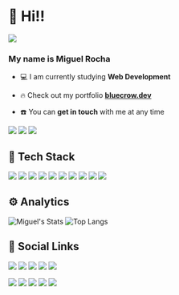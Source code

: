 # 🖖 Hi!!

![](https://komarev.com/ghpvc/?username=mmroch4&color=blue&style=for-the-badge)

### My name is Miguel Rocha

-  💻 I am currently studying **Web Development**

-  🔥 Check out my portfolio **[bluecrow.dev](https://www.bluecrow.dev/)**

-  ☎️ You can **get in touch** with me at any time

[![](https://img.shields.io/badge/Buy_Me_A_Coffee-FFDD00?style=for-the-badge&logo=buy-me-a-coffee&logoColor=black)](https://www.buymeacoffee.com/miguelrocha)
[![](https://img.shields.io/badge/PayPal-00457C?style=for-the-badge&logo=paypal&logoColor=white)](mmrocha2112@gmail.com)
[![](https://img.shields.io/badge/fiverr-1DBF73?style=for-the-badge&logo=fiverr&logoColor=white)](https://www.fiverr.com/miguelrocha164)

## 🔧 Tech Stack

![](https://img.shields.io/badge/HTML5-E34F26?style=for-the-badge&logo=html5&logoColor=white)
![](https://img.shields.io/badge/CSS3-1572B6?style=for-the-badge&logo=css3&logoColor=white)
![](https://img.shields.io/badge/JavaScript-F7DF1E?style=for-the-badge&logo=javascript&logoColor=black)
![](https://img.shields.io/badge/TypeScript-007ACC?style=for-the-badge&logo=typescript&logoColor=white)
![](https://img.shields.io/badge/Node.js-43853D?style=for-the-badge&logo=node.js&logoColor=white)
![](https://img.shields.io/badge/Prisma-3982CE?style=for-the-badge&logo=Prisma&logoColor=white)
![](https://img.shields.io/badge/Express.js-404D59?style=for-the-badge)
![](https://img.shields.io/badge/React-20232A?style=for-the-badge&logo=react&logoColor=61DAFB)
![](https://img.shields.io/badge/styled--components-DB7093?style=for-the-badge&logo=styled-components&logoColor=white)
![](https://img.shields.io/badge/MySQL-00000F?style=for-the-badge&logo=mysql&logoColor=white)

## ⚙️ Analytics

![Miguel's Stats](https://github-readme-stats.vercel.app/api?username=mmroch4&count_private=true&hide=issues&show_icons=true&theme=tokyonight&bg_color=0D1B2A&title_color=ffffff&border_color=1B263B&icon_color=174271&text_color=ffffff&locale=en)
![Top Langs](https://github-readme-stats.vercel.app/api/top-langs/?username=mmroch4&show_icons=true&theme=tokyonight&bg_color=0D1B2A&title_color=ffffff&border_color=1B263B&icon_color=174271&text_color=ffffff&layout=compact&locale=en)

## 🔌 Social Links

[![](https://img.shields.io/badge/linktree-39E09B?style=for-the-badge&logo=linktree&logoColor=white)](https://linktr.ee/mmroch4)
[![](https://img.shields.io/badge/Gmail-D14836?style=for-the-badge&logo=gmail&logoColor=white)](mailto:miguelrocha.dev@gmail.com)
[![](https://img.shields.io/badge/Instagram-E4405F?style=for-the-badge&logo=instagram&logoColor=white)](https://www.instagram.com/souoorocha/)
[![](https://img.shields.io/badge/Twitter-1DA1F2?style=for-the-badge&logo=twitter&logoColor=white)](https://twitter.com/souoroch4)
[![](https://img.shields.io/badge/LinkedIn-0077B5?style=for-the-badge&logo=linkedin&logoColor=white)](https://www.linkedin.com/in/miguelmartinsrocha/)

[![](https://img.shields.io/badge/-LeetCode-FFA116?style=for-the-badge&logo=LeetCode&logoColor=black)](https://leetcode.com/mmroch4/)
[![](https://img.shields.io/badge/Stack_Overflow-FE7A16?style=for-the-badge&logo=stack-overflow&logoColor=white)](https://stackoverflow.com/users/19079641/miguel-rocha)
[![](https://img.shields.io/badge/GitLab-330F63?style=for-the-badge&logo=gitlab&logoColor=white)](https://gitlab.com/mmroch4)
[![](https://img.shields.io/badge/GitHub-100000?style=for-the-badge&logo=github&logoColor=white)](https://github.com/mmroch4)
[![](https://img.shields.io/badge/Codepen-000000?style=for-the-badge&logo=codepen&logoColor=white)](https://codepen.io/mmroch4)
